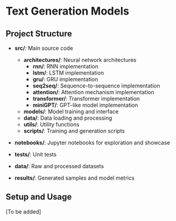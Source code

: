 # Text Generation Models

## Project Structure

- **src/**: Main source code
  - **architectures/**: Neural network architectures
    - **rnn/**: RNN implementation
    - **lstm/**: LSTM implementation
    - **gru/**: GRU implementation
    - **seq2seq/**: Sequence-to-sequence implementation
    - **attention/**: Attention mechanism implementation
    - **transformer/**: Transformer implementation
    - **miniGPT/**: GPT-like model implementation
  - **models/**: Model training and interface
  - **data/**: Data loading and processing
  - **utils/**: Utility functions
  - **scripts/**: Training and generation scripts

- **notebooks/**: Jupyter notebooks for exploration and showcase
- **tests/**: Unit tests
- **data/**: Raw and processed datasets
- **results/**: Generated samples and model metrics

## Setup and Usage

[To be added]
